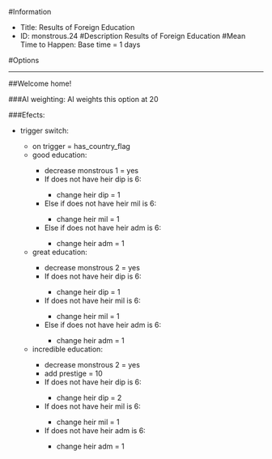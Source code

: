#Information
 - Title: Results of Foreign Education
 - ID: monstrous.24
#Description
Results of Foreign Education
#Mean Time to Happen:
Base time = 1 days

#Options

___
##Welcome home!

###AI weighting:
AI weights this option at 20


###Efects:<ul><li>trigger switch:</li><ul><li>on trigger = has_country_flag</li><li>good education:</li><ul><li>decrease monstrous 1 = yes</li><li>If does not have heir dip is 6:</li><ul><li>change heir dip = 1</li></ul><li>Else if does not have heir mil is 6:</li><ul><li>change heir mil = 1</li></ul><li>Else if does not have heir adm is 6:</li><ul><li>change heir adm = 1</li></ul></ul><li>great education:</li><ul><li>decrease monstrous 2 = yes</li><li>If does not have heir dip is 6:</li><ul><li>change heir dip = 1</li></ul><li>If does not have heir mil is 6:</li><ul><li>change heir mil = 1</li></ul><li>Else if does not have heir adm is 6:</li><ul><li>change heir adm = 1</li></ul></ul><li>incredible education:</li><ul><li>decrease monstrous 2 = yes</li><li>add prestige = 10</li><li>If does not have heir dip is 6:</li><ul><li>change heir dip = 2</li></ul><li>If does not have heir mil is 6:</li><ul><li>change heir mil = 1</li></ul><li>If does not have heir adm is 6:</li><ul><li>change heir adm = 1</li></ul></ul></ul></ul>
